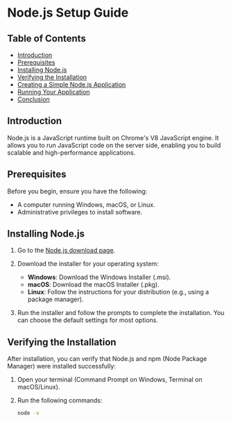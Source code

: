 # Node.js Setup Guide

## Table of Contents
- [Introduction](#introduction)
- [Prerequisites](#prerequisites)
- [Installing Node.js](#installing-nodejs)
- [Verifying the Installation](#verifying-the-installation)
- [Creating a Simple Node.js Application](#creating-a-simple-nodejs-application)
- [Running Your Application](#running-your-application)
- [Conclusion](#conclusion)

## Introduction
Node.js is a JavaScript runtime built on Chrome's V8 JavaScript engine. It allows you to run JavaScript code on the server side, enabling you to build scalable and high-performance applications.

## Prerequisites
Before you begin, ensure you have the following:
- A computer running Windows, macOS, or Linux.
- Administrative privileges to install software.

## Installing Node.js
1. Go to the [Node.js download page](https://nodejs.org/).
2. Download the installer for your operating system:
   - **Windows**: Download the Windows Installer (.msi).
   - **macOS**: Download the macOS Installer (.pkg).
   - **Linux**: Follow the instructions for your distribution (e.g., using a package manager).

3. Run the installer and follow the prompts to complete the installation. You can choose the default settings for most options.

## Verifying the Installation
After installation, you can verify that Node.js and npm (Node Package Manager) were installed successfully:

1. Open your terminal (Command Prompt on Windows, Terminal on macOS/Linux).
2. Run the following commands:

   ```bash
   node -v
   ```
